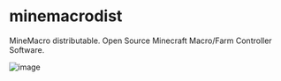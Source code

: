 # minemacrodist
MineMacro distributable. Open Source Minecraft Macro/Farm Controller Software. 

![image](https://github.com/NightCraftHD/minemacrodist/assets/66378341/24398c9f-041e-4703-a67e-9d04049e5c38)
